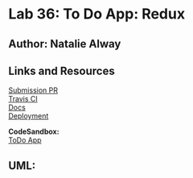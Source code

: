 # Lab 36: To Do App: Redux

## Author: Natalie Alway

## Links and Resources
[Submission PR](https://github.com/nataliealway-401-advanced-javascript/lab-37-dynamic-forms/pull/1) <br>
[Travis CI]() <br>
[Docs]() <br>
[Deployment]() <br>

**CodeSandbox:** <br>
[ToDo App]() <br>

## UML:

